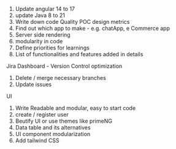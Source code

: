 1. Update angular 14 to 17
2. update Java 8 to 21
3. Write down code Quality POC design metrics
4. Find out which app to make - e.g. chatApp, e Commerce app
5. Server side rendering
6. modularity in code
7. Define priorities for learnings
8. List of functionalities and features added in details

Jira Dashboard - Version Control optimization
1. Delete / merge necessary branches
2. Update issues

UI
1. Write Readable and modular, easy to start code
2. create / register user
3. Beutify UI or use themes like primeNG
4. Data table and its alternatives
5. UI component modularization
6. Add tailwind CSS

